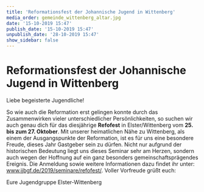```yaml
---
title: 'Reformationsfest der Johannische Jugend in Wittenberg'
media_order: gemeinde_wittenberg_altar.jpg
date: '15-10-2019 15:47'
publish_date: '15-10-2019 15:47'
unpublish_date: '28-10-2019 15:47'
show_sidebar: false
---
```


# Reformationsfest der Johannische Jugend in Wittenberg

Liebe begeisterte Jugendliche!

So wie auch die Reformation erst gelingen konnte durch das Zusammenwirken vieler unterschiedlicher Persönlichkeiten, so suchen wir auch genau dich für das diesjährige **Refofest** in Elster/Wittenberg vom **25. bis zum 27. Oktober**. Mit unserer heimatlichen Nähe zu Wittenberg, als einem der Ausgangspunkte der Reformation, ist es für uns eine besondere Freude, dieses Jahr Gastgeber sein zu dürfen. Nicht nur aufgrund der historischen Bedeutung liegt uns dieses Seminar sehr am Herzen, sondern auch wegen der Hoffnung auf ein ganz besonders gemeinschaftsprägendes Ereignis. Die Anmeldung sowie weitere Informationen dazu findet ihr unter: www.jjbgf.de/2019/seminare/refofest/. Voller Vorfreude grüßt euch:

Eure Jugendgruppe Elster-Wittenberg